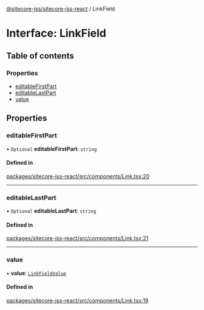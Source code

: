 [@sitecore-jss/sitecore-jss-react](../README.md) / LinkField

# Interface: LinkField

## Table of contents

### Properties

- [editableFirstPart](LinkField.md#editablefirstpart)
- [editableLastPart](LinkField.md#editablelastpart)
- [value](LinkField.md#value)

## Properties

### editableFirstPart

• `Optional` **editableFirstPart**: `string`

#### Defined in

[packages/sitecore-jss-react/src/components/Link.tsx:20](https://github.com/Sitecore/jss/blob/5d2a6e907/packages/sitecore-jss-react/src/components/Link.tsx#L20)

___

### editableLastPart

• `Optional` **editableLastPart**: `string`

#### Defined in

[packages/sitecore-jss-react/src/components/Link.tsx:21](https://github.com/Sitecore/jss/blob/5d2a6e907/packages/sitecore-jss-react/src/components/Link.tsx#L21)

___

### value

• **value**: [`LinkFieldValue`](LinkFieldValue.md)

#### Defined in

[packages/sitecore-jss-react/src/components/Link.tsx:19](https://github.com/Sitecore/jss/blob/5d2a6e907/packages/sitecore-jss-react/src/components/Link.tsx#L19)
